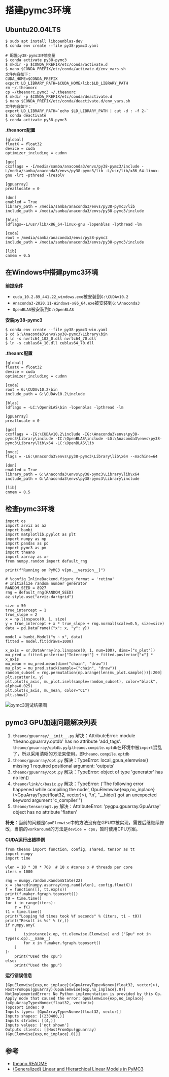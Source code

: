 # 搭建pymc3环境

## Ubuntu20.04LTS

```
$ sudo apt install libopenblas-dev
$ conda env create --file py38-pymc3.yaml

# 配置py38-pymc3环境变量
$ conda activate py38-pymc3
$ mkdir -p $CONDA_PREFIX/etc/conda/activate.d
$ nano $CONDA_PREFIX/etc/conda/activate.d/env_vars.sh
文件内容如下：
CUDA_HOME=$CONDA_PREFIX
export LD_LIBRARY_PATH=$CUDA_HOME/lib:$LD_LIBRARY_PATH
rm ~/.theanorc
cp ~/theanorc.pymc3 ~/.theanorc
$ mkdir -p $CONDA_PREFIX/etc/conda/deactivate.d
$ nano $CONDA_PREFIX/etc/conda/deactivate.d/env_vars.sh
文件内容如下：
export LD_LIBRARY_PATH=`echo $LD_LIBRARY_PATH | cut -d : -f 2-`
$ conda deactivate
$ conda activate py38-pymc3
```

**.theanorc配置**

```
[global]
floatX = float32
device = cuda
optimizer_including = cudnn

[gcc]
cxxflags = -I/media/samba/anaconda3/envs/py38-pymc3/include -L/media/samba/anaconda3/envs/py38-pymc3/lib -L/usr/lib/x86_64-linux-gnu -lrt -pthread -lresolv

[gpuarray]
preallocate = 0

[dnn]
enabled = True
library_path = /media/samba/anaconda3/envs/py38-pymc3/lib
include_path = /media/samba/anaconda3/envs/py38-pymc3/include

[blas]
ldflags=-L/usr/lib/x86_64-linux-gnu -lopenblas -lpthread -lm

[cuda]
root = /media/samba/anaconda3/envs/py38-pymc3
include_path = /media/samba/anaconda3/envs/py38-pymc3/include

[lib]
cnmem = 0.5
```

## 在Windows中搭建pymc3环境

**前提条件**

- `cuda_10.2.89_441.22_windows.exe`被安装到`G:\CUDAv10.2`
- `Anaconda3-2020.11-Windows-x86_64.exe`被安装到`G:\Anaconda3`
- `OpenBLAS`被安装到`C:\OpenBLAS`

**安装py38-pymc3**

```
$ conda env create --file py38-pymc3-win.yaml
$ cd G:\Anaconda3\envs\py38-pymc3\Library\bin
$ ln -s nvrtc64_102_0.dll nvrtc64_70.dll
$ ln -s cublas64_10.dll cublas64_70.dll
```

**.theanrc配置**

```
[global]
floatX = float32
device = cuda
optimizer_including = cudnn

[cuda]
root = G:\CUDAv10.2\bin
include_path = G:\CUDAv10.2\include

[blas]
ldflags = -LC:\OpenBLAS\bin -lopenblas -lpthread -lm

[gpuarray]
preallocate = 0

[gcc]
cxxflags = -IG:\CUDAv10.2\include -IG:\Anaconda3\envs\py38-pymc3\Library\include -IC:\OpenBLAS\include -LG:\Anaconda3\envs\py38-pymc3\Library\lib\x64 -LC:\OpenBLAS\lib

[nvcc]
flags = -LG:\Anaconda3\envs\py38-pymc3\Library\lib\x64 --machine=64

[dnn]
enabled = True
library_path = G:\Anaconda3\envs\py38-pymc3\Library\lib\x64
include_path = G:\Anaconda3\envs\py38-pymc3\Library\include

[lib]
cnmem = 0.5
```

## 检查pymc3环境

```
import os
import arviz as az
import bambi
import matplotlib.pyplot as plt
import numpy as np
import pandas as pd
import pymc3 as pm
import theano
import xarray as xr
from numpy.random import default_rng

print(f"Running on PyMC3 v{pm.__version__}")

# %config InlineBackend.figure_format = 'retina'
# Initialize random number generator
RANDOM_SEED = 8927
rng = default_rng(RANDOM_SEED)
az.style.use("arviz-darkgrid")

size = 50
true_intercept = 1
true_slope = 2
x = np.linspace(0, 1, size)
y = true_intercept + x * true_slope + rng.normal(scale=0.5, size=size)
data = pd.DataFrame({"x": x, "y": y})

model = bambi.Model("y ~ x", data)
fitted = model.fit(draws=1000)

x_axis = xr.DataArray(np.linspace(0, 1, num=100), dims=["x_plot"])
mu_pred = fitted.posterior["Intercept"] + fitted.posterior["x"] * x_axis
mu_mean = mu_pred.mean(dim=("chain", "draw"))
mu_plot = mu_pred.stack(sample=("chain", "draw"))
random_subset = rng.permutation(np.arange(len(mu_plot.sample)))[:200]
plt.scatter(x, y)
plt.plot(x_axis, mu_plot.isel(sample=random_subset), color="black", alpha=0.025)
plt.plot(x_axis, mu_mean, color="C1")
plt.show()
```

![pymc3测试结果图](./pymc3测试结果图.png)

## pymc3 GPU加速问题解决列表

1. `theano/gpuarray/__init__.py`
    解决：AttributeError: module 'theano.gpuarray.optdb' has no attribute 'add_tags'. `theano/gnuarray/optdb.py`与`theano.compile.optdb`在环境中被`import`混乱了，所以采用清晰的方法来使用，即`theano.compile.optdb`
2. `theano/gpuarray/opt.py`
    解决：TypeError: local_gpua_elemwise() missing 1 required positional argument: 'outputs'
3. `theano/gpuarray/opt.py`
    解决：TypeError: object of type 'generator' has no len()
4. `theano/link/c/basic.py`
    解决：TypeError: ('The following error happened while compiling the node', GpuElemwise{exp,no_inplace}(<GpuArrayType<None>(float32, vector)>), '\n', "__hide() got an unexpected keyword argument 'c_compiler'")
5. `theano/tensor/opt.py`
    解决：AttributeError: 'pygpu.gpuarray.GpuArray' object has no attribute 'flatten'

**补充**：当前的问题是`GpuElemwise`中的方法没有在GPU中被实现，需要后继继续修改，当前的`workaround`的方法是`device = cpu`，暂时使用CPU方案。

**CUDA运行出错样例**

```
from theano import function, config, shared, tensor as tt
import numpy
import time

vlen = 10 * 30 * 768  # 10 x #cores x # threads per core
iters = 1000

rng = numpy.random.RandomState(22)
x = shared(numpy.asarray(rng.rand(vlen), config.floatX))
f = function([], tt.exp(x))
print(f.maker.fgraph.toposort())
t0 = time.time()
for i in range(iters):
    r = f()
t1 = time.time()
print("Looping %d times took %f seconds" % (iters, t1 - t0))
print("Result is %s" % (r,))
if numpy.any(
    [
        isinstance(x.op, tt.elemwise.Elemwise) and ("Gpu" not in type(x.op).__name__)
        for x in f.maker.fgraph.toposort()
    ]
):
    print("Used the cpu")
else:
    print("Used the gpu")
```

**运行错误信息**

```
[GpuElemwise{exp,no_inplace}(<GpuArrayType<None>(float32, vector)>), HostFromGpu(gpuarray)(GpuElemwise{exp,no_inplace}.0)]
NotImplementedError: No Python implementation is provided by this Op.
Apply node that caused the error: GpuElemwise{exp,no_inplace}(<GpuArrayType<None>(float32, vector)>)
Toposort index: 0
Inputs types: [GpuArrayType<None>(float32, vector)]
Inputs shapes: [(230400,)]
Inputs strides: [(4,)]
Inputs values: ['not shown']
Outputs clients: [[HostFromGpu(gpuarray)(GpuElemwise{exp,no_inplace}.0)]]
```



## 参考

- [theano README](https://github.com/SNSerHello/MyNotes/tree/main/theano)
- [(Generalized) Linear and Hierarchical Linear Models in PyMC3](https://docs.pymc.io/en/v3/pymc-examples/examples/generalized_linear_models/GLM.html)